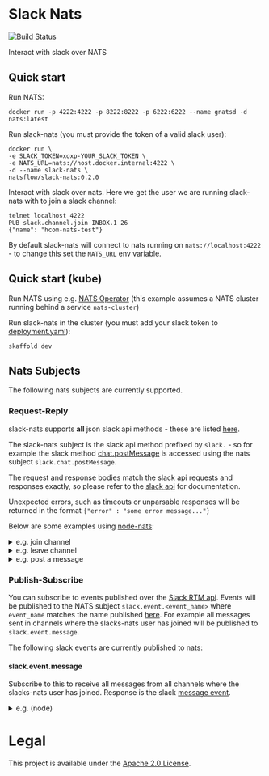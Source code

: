 # Slack Nats

[![Build Status](https://travis-ci.org/natsflow/slack-nats.svg?branch=master)](https://travis-ci.org/natsflow/slack-nats)

Interact with slack over NATS

## Quick start

Run NATS:

```
docker run -p 4222:4222 -p 8222:8222 -p 6222:6222 --name gnatsd -d nats:latest
```

Run slack-nats (you must provide the token of a valid slack user):

```
docker run \
-e SLACK_TOKEN=xoxp-YOUR_SLACK_TOKEN \
-e NATS_URL=nats://host.docker.internal:4222 \
-d --name slack-nats \
natsflow/slack-nats:0.2.0
```

Interact with slack over nats. 
Here we get the user we are running slack-nats with to join a slack channel:

```
telnet localhost 4222
PUB slack.channel.join INBOX.1 26
{"name": "hcom-nats-test"}
```

By default slack-nats will connect to nats running on `nats://localhost:4222` - to change this set the `NATS_URL`
env variable.

## Quick start (kube)

Run NATS using e.g. [NATS Operator](https://github.com/nats-io/nats-operator) 
(this example assumes a NATS cluster running behind a service `nats-cluster`)

Run slack-nats in the cluster (you must add your slack token to [deployment.yaml](deployments/deployment.yaml)):

```
skaffold dev
```

## Nats Subjects

The following nats subjects are currently supported.

### Request-Reply

slack-nats supports **all** json slack api methods - these are listed [here](https://api.slack.com/web#methods_supporting_json).

The slack-nats subject is the slack api method prefixed by `slack.` - so for example the slack method [chat.postMessage](https://api.slack.com/methods/chat.postMessage)
is accessed using the nats subject `slack.chat.postMessage`.

The request and response bodies match the slack api requests and responses exactly, so please refer to the [slack api](https://api.slack.com/methods) for documentation.

Unexpected errors, such as timeouts or unparsable responses will be returned in the format `{"error" : "some error message..."}`

Below are some examples using [node-nats](https://github.com/nats-io/node-nats): 

<details>
 <summary>e.g. join channel</summary>
 
Uses the slack [channels.join](https://api.slack.com/methods/channels.join) api.

```js
nats.requestOne('slack.channel.join', {name: 'my-slack-channel'}, {}, 3000, resp => {
    console.log(resp)
})
```

output:

```
{ channel:
   { id: 'CDNPXK2KT',
     created: 1540570962,
     is_open: false,
     is_group: false,
     is_shared: false,
     is_im: false,
     is_ext_shared: false,
     is_org_shared: false,
     is_pending_ext_shared: false,
     is_private: false,
     is_mpim: false,
     unlinked: 0,
     name_normalized: 'my-slack-channel',
     num_members: 0,
     priority: 0,
     user: '',
     name: 'my-slack-channel',
     creator: 'U6WDH7CCC',
     is_archived: false,
     members: [ 'U6WDH7CCC', 'U7KMBRAVB' ],
     topic:
      { value: 'Testing stuff',
        creator: 'U6WDH7CCC',
        last_set: 1540916727 },
     purpose: { value: '', creator: '', last_set: 0 },
     is_channel: true,
     is_general: false,
     is_member: true,
     locale: '' },
  err: '' }
```

</details>

<details>
 <summary>e.g. leave channel</summary>

Uses the slack [channels.leave](https://api.slack.com/methods/channels.leave) api.

```js
nats.requestOne('slack.channel.leave', {id: 'CDNPXK2KT'}, {}, 3000, resp => {
    console.log(resp)
})
```

output:

```
{ not_in_channel: false, err: '' }
```

</details>    

<details>
 <summary>e.g. post a message</summary>

Uses the slack [chat.postMessage](https://api.slack.com/methods/chat.postMessage) api.

```js
nats.requestOne('slack.chat.postMessage', { text: 'Hello there', channel: 'CDNPXK2KT', as_user: true }, {}, 3000, resp => {
  console.log(resp)
})
```

output:

```
{ channel: 'CDNPXK2KT', ts: '1541506301.003000', err: '' }
```

</details> 
   
### Publish-Subscribe 

You can subscribe to events published over the [Slack RTM api](https://api.slack.com/rtm).
Events will be published to the NATS subject `slack.event.<event_name>` where `event_name` matches the name published [here](https://api.slack.com/events).
For example all messages sent in channels where the slacks-nats user has joined will be published to `slack.event.message`.

The following slack events are currently published to nats: 

#### slack.event.message

Subscribe to this to receive all messages from all channels where the slacks-nats user has joined. Response is the slack [message event](https://api.slack.com/events/message).
    

<details>
 <summary>e.g. (node)</summary>

```js
nats.subscribe('slack.event.message', resp => {
    console.log(resp)
})
```

output:

```
{ type: 'message',
  channel: 'CDNPXK2KT',
  user: 'U6WDH7CCC',
  text: 'hey everyone',
  ts: '1541506728.003400',
  event_ts: '1541506728.003400',
  team: 'T09D77D4P',
  replace_original: false,
  delete_original: false }
  ...
```

</details> 

# Legal
This project is available under the [Apache 2.0 License](http://www.apache.org/licenses/LICENSE-2.0.html).
